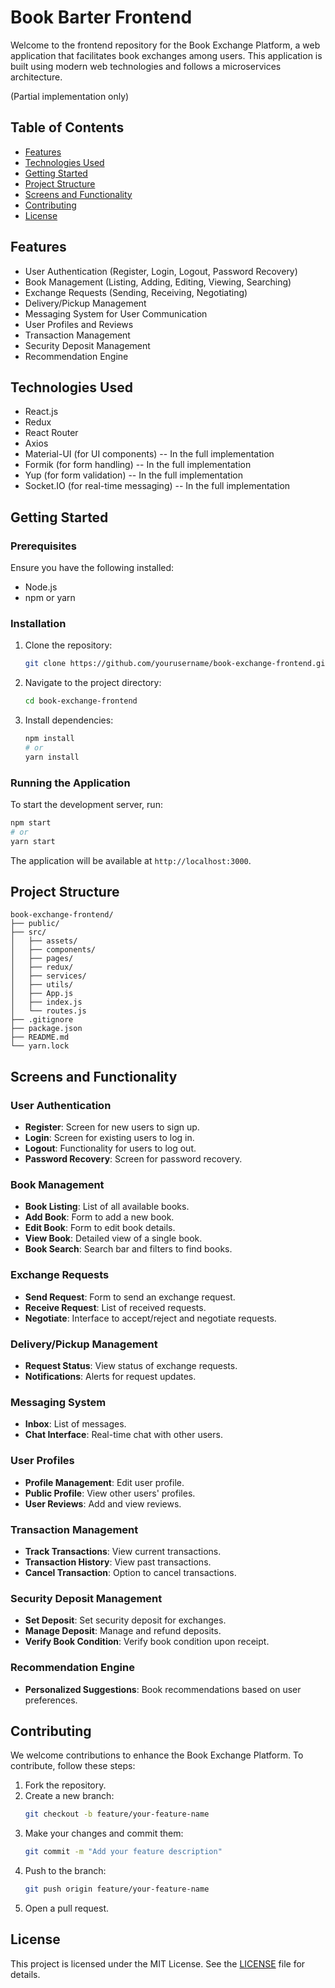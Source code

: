 # Book Barter Frontend
Welcome to the frontend repository for the Book Exchange Platform, a web application that facilitates book exchanges among users. This application is built using modern web technologies and follows a microservices architecture.

(Partial implementation only)
## Table of Contents

- [Features](#features)
- [Technologies Used](#technologies-used)
- [Getting Started](#getting-started)
- [Project Structure](#project-structure)
- [Screens and Functionality](#screens-and-functionality)
- [Contributing](#contributing)
- [License](#license)

## Features

- User Authentication (Register, Login, Logout, Password Recovery)
- Book Management (Listing, Adding, Editing, Viewing, Searching)
- Exchange Requests (Sending, Receiving, Negotiating)
- Delivery/Pickup Management
- Messaging System for User Communication
- User Profiles and Reviews
- Transaction Management
- Security Deposit Management
- Recommendation Engine

## Technologies Used

- React.js
- Redux
- React Router
- Axios
- Material-UI (for UI components)  -- In the full implementation
- Formik (for form handling)      -- In the full implementation
- Yup (for form validation)      -- In the full implementation
- Socket.IO (for real-time messaging) -- In the full implementation

## Getting Started

### Prerequisites

Ensure you have the following installed:

- Node.js
- npm or yarn

### Installation

1. Clone the repository:
   ```bash
   git clone https://github.com/yourusername/book-exchange-frontend.git
   ```

2. Navigate to the project directory:
   ```bash
   cd book-exchange-frontend
   ```

3. Install dependencies:
   ```bash
   npm install
   # or
   yarn install
   ```

### Running the Application

To start the development server, run:
```bash
npm start
# or
yarn start
```

The application will be available at `http://localhost:3000`.

## Project Structure

```plaintext
book-exchange-frontend/
├── public/
├── src/
│   ├── assets/
│   ├── components/
│   ├── pages/
│   ├── redux/
│   ├── services/
│   ├── utils/
│   ├── App.js
│   ├── index.js
│   └── routes.js
├── .gitignore
├── package.json
├── README.md
└── yarn.lock
```

## Screens and Functionality

### User Authentication
- **Register**: Screen for new users to sign up.
- **Login**: Screen for existing users to log in.
- **Logout**: Functionality for users to log out.
- **Password Recovery**: Screen for password recovery.

### Book Management
- **Book Listing**: List of all available books.
- **Add Book**: Form to add a new book.
- **Edit Book**: Form to edit book details.
- **View Book**: Detailed view of a single book.
- **Book Search**: Search bar and filters to find books.

### Exchange Requests
- **Send Request**: Form to send an exchange request.
- **Receive Request**: List of received requests.
- **Negotiate**: Interface to accept/reject and negotiate requests.

### Delivery/Pickup Management
- **Request Status**: View status of exchange requests.
- **Notifications**: Alerts for request updates.

### Messaging System
- **Inbox**: List of messages.
- **Chat Interface**: Real-time chat with other users.

### User Profiles
- **Profile Management**: Edit user profile.
- **Public Profile**: View other users' profiles.
- **User Reviews**: Add and view reviews.

### Transaction Management
- **Track Transactions**: View current transactions.
- **Transaction History**: View past transactions.
- **Cancel Transaction**: Option to cancel transactions.

### Security Deposit Management
- **Set Deposit**: Set security deposit for exchanges.
- **Manage Deposit**: Manage and refund deposits.
- **Verify Book Condition**: Verify book condition upon receipt.

### Recommendation Engine
- **Personalized Suggestions**: Book recommendations based on user preferences.

## Contributing

We welcome contributions to enhance the Book Exchange Platform. To contribute, follow these steps:

1. Fork the repository.
2. Create a new branch:
   ```bash
   git checkout -b feature/your-feature-name
   ```
3. Make your changes and commit them:
   ```bash
   git commit -m "Add your feature description"
   ```
4. Push to the branch:
   ```bash
   git push origin feature/your-feature-name
   ```
5. Open a pull request.

## License

This project is licensed under the MIT License. See the [LICENSE](LICENSE) file for details.
```
